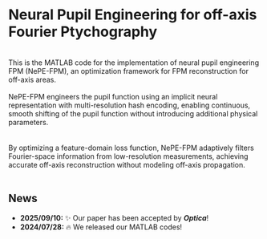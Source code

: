 # Neural Pupil Engineering for off-axis Fourier Ptychography
<br>
This is the MATLAB code for the implementation of neural pupil engineering FPM (NePE-FPM), an optimization framework for FPM reconstruction for off-axis areas. <br>
<br>
NePE-FPM engineers the pupil function using an implicit neural representation with multi-resolution hash encoding, enabling continuous, smooth shifting of the pupil function without introducing additional physical parameters. <br>
<br>
<br>
By optimizing a feature-domain loss function, NePE-FPM adaptively filters Fourier-space information from low-resolution measurements, achieving accurate off-axis reconstruction without modeling off-axis propagation.<br>
<br>

## News
- **2025/09/10:**  :sparkles: Our paper has been accepted by _**Optica**_! <br>
- **2024/07/28:** 🔥 We released our MATLAB codes! <br>
